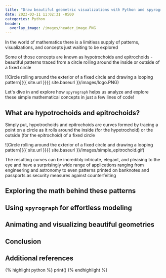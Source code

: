 ```yaml
---
title: "Draw beautiful geometric visualizations with Python and spyrograph"
date: 2023-03-11 11:02:31 -0500
categories: Python
header:
  overlay_image: /images/header_image.PNG
---
```


In the world of mathematics there is a limitless supply of patterns, visualizations, and concepts just waiting to be explored

Some of those concepts are known as hypotrochoids and epitrochoids - beautiful patterns traced from a circle rolling around the inside or outside of a fixed circle

![Circle rolling around the exterior of a fixed circle and drawing a looping pattern]({{ site.url }}{{ site.baseurl }}/images/logo.PNG)

Let's dive in and explore how `spyrograph` helps us analyze and explore these simple mathematical concepts in just a few lines of code!

## What are hypotrochoids and epitrochoids?

Simply put, hypotrochoids and epitrochoids are curves formed by tracing a point on a circle as it rolls around the inside (for the hypotrochoid) or the outside (for the epitrochoid) of a fixed circle

![Circle rolling around the exterior of a fixed circle and drawing a looping pattern]({{ site.url }}{{ site.baseurl }}/images/simple_epitrochoid.gif)

The resulting curves can be incredibly intricate, elegant, and pleasing to the eye and have a surprisingly wide range of applications ranging from engineering and astronomy to even patterns printed on banknotes and passports as security measures against counterfeiting

## Exploring the math behind these patterns

## Using `spyrograph` for effortless modeling

## Animating and visualizing beautiful geometries

## Conclusion

## Additional references

{% highlight python %}
print()
{% endhighlight %}
